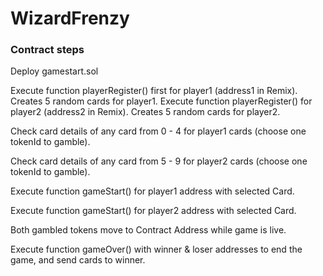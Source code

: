 # WizardFrenzy

### Contract steps

Deploy gamestart.sol

Execute function playerRegister() first for player1 (address1 in Remix). Creates 5 random cards for player1.
Execute function playerRegister() for player2 (address2 in Remix). Creates 5 random cards for player2.

Check card details of any card from 0 - 4 for player1 cards (choose one tokenId to gamble).

Check card details of any card from 5 - 9 for player2 cards (choose one tokenId to gamble).

Execute function gameStart() for player1 address with selected Card.

Execute function gameStart() for player2 address with selected Card.

Both gambled tokens move to Contract Address while game is live.

Execute function gameOver() with winner & loser addresses to end the game, and send cards to winner.
